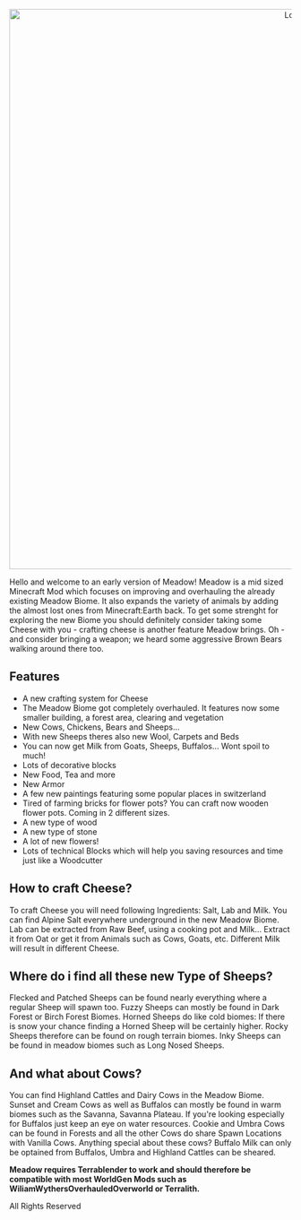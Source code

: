 <a href="https://www.curseforge.com/minecraft/mc-mods/">
    <p align="center">
        <img src="https://imgur.com/43Nn6nW.png" alt="Logo" width="1000"/> 
    </p>
</a>




Hello and welcome to an early version of Meadow! Meadow is a mid sized Minecraft Mod which focuses on improving and overhauling the already existing Meadow Biome. It also expands the variety of animals by adding the almost lost ones from Minecraft:Earth back. 
To get some strenght for exploring the new Biome you should definitely consider taking some Cheese with you - crafting cheese is another feature Meadow brings. Oh - and consider bringing a weapon; we heard some aggressive Brown Bears walking around there too.



## **Features** 
* A new crafting system for Cheese
* The Meadow Biome got completely overhauled. It features now some smaller building, a forest area, clearing and vegetation
* New Cows, Chickens, Bears and Sheeps…
* With new Sheeps theres also new Wool, Carpets and Beds
* You can now get Milk from Goats, Sheeps, Buffalos… Wont spoil to much!
* Lots of decorative blocks 
* New Food, Tea and more 
* New Armor
* A few new paintings featuring some popular places in switzerland 
* Tired of farming bricks for flower pots? You can craft now wooden flower pots. Coming in 2 different sizes. 
* A new type of wood
* A new type of stone
* A lot of new flowers!
* Lots of technical Blocks which will help you saving resources and time just like a Woodcutter


## **How to craft Cheese?** 
To craft Cheese you will need following Ingredients: Salt, Lab and Milk. You can find Alpine Salt everywhere underground in the new Meadow Biome. Lab can be extracted from Raw Beef, using a cooking pot and Milk… Extract it from Oat or get it from Animals such as Cows, Goats, etc. Different Milk will result in different Cheese. 


## **Where do i find all these new Type of Sheeps?** 
Flecked and Patched Sheeps can be found nearly everything where a regular Sheep will spawn too. Fuzzy Sheeps can mostly be found in Dark Forest or Birch Forest Biomes. Horned Sheeps do like cold biomes: If there is snow your chance finding a Horned Sheep will be certainly higher. Rocky Sheeps therefore can be found on rough terrain biomes. Inky Sheeps can be found in meadow biomes such as Long Nosed Sheeps. 


## **And what about Cows?** 
You can find Highland Cattles and Dairy Cows in the Meadow Biome. Sunset and Cream Cows as well as Buffalos can mostly be found in warm biomes such as the Savanna, Savanna Plateau. If you're looking especially for Buffalos just keep an eye on water resources. Cookie and Umbra Cows can be found in Forests and all the other Cows do share Spawn Locations with Vanilla Cows. 
Anything special about these cows? Buffalo Milk can only be optained from Buffalos, Umbra and Highland Cattles can be sheared.

**Meadow requires Terrablender to work and should therefore be compatible with most WorldGen Mods such as WiliamWythersOverhauledOverworld or Terralith.**




All Rights Reserved
